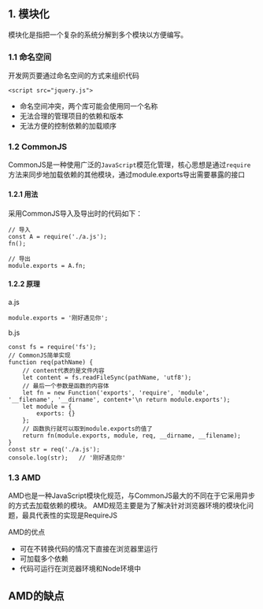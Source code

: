 ## 1. 模块化
模块化是指把一个复杂的系统分解到多个模块以方便编写。

### 1.1 命名空间
开发网页要通过命名空间的方式来组织代码
```
<script src="jquery.js">
```
- 命名空间冲突，两个库可能会使用同一个名称
- 无法合理的管理项目的依赖和版本
- 无法方便的控制依赖的加载顺序

### 1.2 CommonJS
CommonJS是一种使用广泛的`JavaScript`模范化管理，核心思想是通过`require`方法来同步地加载依赖的其他模块，通过module.exports导出需要暴露的接口

#### 1.2.1 用法
采用CommonJS导入及导出时的代码如下：
```
// 导入
const A = require('./a.js');
fn();

// 导出
module.exports = A.fn;
```

#### 1.2.2 原理
a.js
```
module.exports = '刚好遇见你';
```
b.js
```
const fs = require('fs');
// CommonJS简单实现
function req(pathName) {
    // content代表的是文件内容
    let content = fs.readFileSync(pathName, 'utf8');
    // 最后一个参数是函数的内容体
    let fn = new Function('exports', 'require', 'module', '__filename', '__dirname', content+'\n return module.exports');
    let module = {
        exports: {}
    };
    // 函数执行就可以取到module.exports的值了
    return fn(module.exports, module, req, __dirname, __filename);
}
const str = req('./a.js');
console.log(str);   // '刚好遇见你'
```

### 1.3 AMD
AMD也是一种JavaScript模块化规范，与CommonJS最大的不同在于它采用异步的方式去加载依赖的模块。
AMD规范主要是为了解决针对浏览器环境的模块化问题，最具代表性的实现是RequireJS

AMD的优点
- 可在不转换代码的情况下直接在浏览器里运行
- 可加载多个依赖
- 代码可运行在浏览器环境和Node环境中

AMD的缺点
- 


